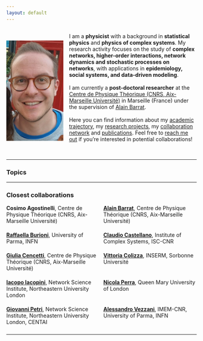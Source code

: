 ```yaml
---
layout: default
---
```

<head>
    <link rel="stylesheet" href="https://cdnjs.cloudflare.com/ajax/libs/font-awesome/6.5.2/css/all.min.css">
</head>

<style>
.container {
  display: flex;
  align-items: center;
  gap: 15px; 
}

.container img {
  max-width: 30%; 
  height: auto;
}

.container p {
  flex: 1; 
}

  
@media (max-width: 768px) {
  .container {
    flex-direction: column;
    text-align: center; 
  }

  .container img {
    max-width: 80%; 
  }
}

/* Style for the unordered list */
ul.two-column-list {
    display: grid;
    grid-template-columns: repeat(2, 1fr); /* Creates two equal columns */
    gap: 10px; /* Adds space between the columns */
    padding: 0;
    list-style-type: none; /* Removes bullet points */
}

/* Style for list items */
ul.two-column-list li {
    margin-bottom: 10px; /* Adds space between list items */
}
</style> 

<div class="container"> 
  <img src="/pictures/me.jpg" alt="Marco Mancastroppa">
  <p>I am a <b>physicist</b> with a background in <b>statistical physics</b> and <b>physics of complex systems</b>. My research activity focuses on the study of <b>complex networks, higher-order interactions, network dynamics and stochastic processes on networks</b>, with applications in <b>epidemiology, social systems, and data-driven modeling</b>.<br><br>
    I am currently a <b>post-doctoral researcher</b> at the <a href="https://www.cpt.univ-mrs.fr/">Centre de Physique Théorique (CNRS, Aix-Marseille Université)</a> in Marseille (France) under the supervision of <a href="https://www.cpt.univ-mrs.fr/~barrat/">Alain Barrat</a>.<br><br>
    Here you can find information about my <a href="https://marco-mancastroppa.github.io/academic-trajectory">academic trajectory</a>, my <a href="#topics">research projects</a>, my <a href="#collaboration">collaboration network</a> and <a href="https://marco-mancastroppa.github.io/publications.html">publications</a>. Feel free to <a href="https://marco-mancastroppa.github.io/contacts.html">reach me out</a> if you’re interested in potential collaborations! <br><br>
    <a href="mailto:marco.mancastroppa@cpt.univ-mrs.fr"><i class="fa-solid fa-envelope fa-2x"></i></a>
    <a href="https://bsky.app/profile/marco-mancastroppa.bsky.social" target="_blank"><i class="fa-brands fa-bluesky fa-2x"></i></a>
    <a href="https://scholar.google.com/citations?user=4UKBmnoAAAAJ&hl=en" target="_blank"><i class="fa-solid fa-graduation-cap fa-2x"></i></a>
    <a href="https://orcid.org/0000-0002-7344-7992" target="_blank"><i class="fa-brands fa-orcid fa-2x"></i></a>
    <a href="https://www.researchgate.net/profile/Marco-Mancastroppa" target="_blank"><i class="fa-brands fa-researchgate fa-2x"></i></a>
    <a href="https://github.com/marco-mancastroppa" target="_blank"><i class="fa-brands fa-github fa-2x"></i></a>
    <a href="https://fr.linkedin.com/in/marco-mancastroppa-b3587611a" target="_blank"><i class="fa-brands fa-linkedin fa-2x"></i></a>
</p>
</div>

* * *

### Topics
<p id="topics"></p>

* * *

### Closest collaborations
<p id="collaboration"></p>
<ul class="two-column-list">
    <li><b>Cosimo Agostinelli</b>, Centre de Physique Théorique (CNRS, Aix-Marseille Université)</li>
    <li><a href="https://www.cpt.univ-mrs.fr/~barrat/"><b>Alain Barrat</b></a>, Centre de Physique Théorique (CNRS, Aix-Marseille Université)</li>
    <li><a href="https://personale.unipr.it/en/ugovdocenti/person/18825"><b>Raffaella Burioni</b></a>, University of Parma, INFN</li>
    <li><a href="https://sites.google.com/site/claudiocastellanohome/home"><b>Claudio Castellano</b></a>, Institute of Complex Systems, ISC-CNR</li>
    <li><a href="https://giuliacencetti.github.io"><b>Giulia Cencetti</b></a>, Centre de Physique Théorique (CNRS, Aix-Marseille Université)</li>
    <li><a href="https://www.epicx-lab.com/vittoria-colizza.html"><b>Vittoria Colizza</b></a>, INSERM, Sorbonne Université</li>
    <li><a href="https://iaciac.github.io/author/iacopo-iacopini/"><b>Iacopo Iacopini</b></a>, Network Science Institute, Northeastern University London</li>
    <li><a href="https://www.nicolaperra.com"><b>Nicola Perra</b></a>, Queen Mary University of London</li>
    <li><a href="http://lordgrilo.github.io"><b>Giovanni Petri</b></a>, Network Science Institute, Northeastern University London, CENTAI</li>
    <li><a href="https://scholar.google.it/citations?user=Z7zwwb8AAAAJ&hl=it"><b>Alessandro Vezzani</b></a>, IMEM-CNR, University of Parma, INFN</li>
</ul>

* * *
